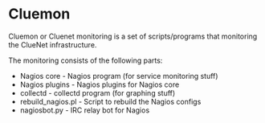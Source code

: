 Cluemon
=======

Cluemon or Cluenet monitoring is a set of scripts/programs that monitoring the
ClueNet infrastructure.

The monitoring consists of the following parts:
* Nagios core - Nagios program (for service monitoring stuff)
* Nagios plugins - Nagios plugins for Nagios core
* collectd - collectd program (for graphing stuff)
* rebuild_nagios.pl - Script to rebuild the Nagios configs
* nagiosbot.py - IRC relay bot for Nagios

